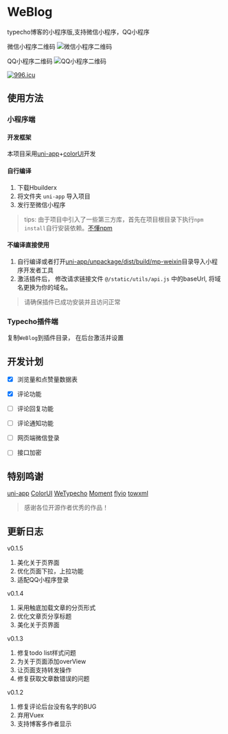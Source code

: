 # WeBlog

typecho博客的小程序版,支持微信小程序，QQ小程序

微信小程序二维码
![微信小程序二维码][1]

QQ小程序二维码
![QQ小程序二维码][2]

<a href="https://996.icu"><img src="https://img.shields.io/badge/link-996.icu-red.svg" alt="996.icu" /></a>

## 使用方法

### 小程序端

#### 开发框架

本项目采用[uni-app](https://uniapp.dcloud.io/component/README)+[colorUI](https://github.com/weilanwl/ColorUI)开发

#### 自行编译

1. 下载Hbuilderx
2. 将文件夹 `uni-app` 导入项目
3. 发行至微信小程序

> tips: 由于项目中引入了一些第三方库，首先在项目根目录下执行`npm install`自行安装依赖。[不懂npm](https://www.runoob.com/nodejs/nodejs-npm.html)

#### 不编译直接使用

1. 自行编译或者打开[uni-app/unpackage/dist/build/mp-weixin](https://github.com/thinkmoon/WeBlog/tree/master/uni-app/unpackage/dist/build/mp-weixin)目录导入小程序开发者工具
2. 激活插件后， 修改请求链接文件 `@/static/utils/api.js` 中的baseUrl, 将域名更换为你的域名。 

> 请确保插件已成功安装并且访问正常

### Typecho插件端

复制`WeBlog`到插件目录， 在后台激活并设置

## 开发计划

- [x] 浏览量和点赞量数据表

- [x] 评论功能

- [ ] 评论回复功能

- [ ] 评论通知功能

- [ ] 网页端微信登录

- [ ] 接口加密

## 特别鸣谢
[uni-app](https://github.com/dcloudio/uni-app)
[ColorUI](https://github.com/weilanwl/ColorUI)
[WeTypecho](https://github.com/MingliangLu/WeTypecho)
[Moment](https://momentjs.com/)
[flyio](https://github.com/wendux/fly)
[towxml](https://github.com/sbfkcel/towxml)

> 感谢各位开源作者优秀的作品！

## 更新日志

v0.1.5
1. 美化关于页界面
2. 优化页面下拉，上拉功能
3. 适配QQ小程序登录

v0.1.4
1. 采用触底加载文章的分页形式
2. 优化文章页分享标题
3. 美化关于页界面

v0.1.3
1. 修复todo list样式问题
2. 为关于页面添加overView
3. 让页面支持转发操作
3. 修复获取文章数错误的问题

v0.1.2
1. 修复评论后台没有名字的BUG
2. 弃用Vuex
3. 支持博客多作者显示


  
  [1]: https://blog.cdn.thinkmoon.cn/blog/typecho/2019-11-22T07:58:08.png
  [2]: https://blog.cdn.thinkmoon.cn/blog/typecho/2576c006617a8efb2218a1e9145646a4.png